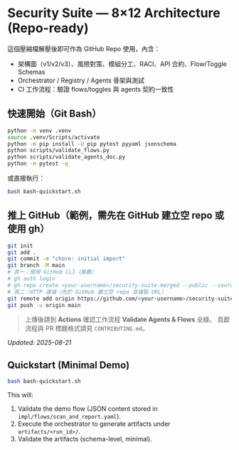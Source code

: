 # Security Suite — 8×12 Architecture (Repo-ready)

這個壓縮檔解壓後即可作為 GitHub Repo 使用，內含：
- 架構圖（v1/v2/v3）、風險對策、模組分工、RACI、API 合約、Flow/Toggle Schemas
- Orchestrator / Registry / Agents 骨架與測試
- CI 工作流程：驗證 flows/toggles 與 agents 契約一致性

## 快速開始（Git Bash）
```bash
python -m venv .venv
source .venv/Scripts/activate
python -m pip install -U pip pytest pyyaml jsonschema
python scripts/validate_flows.py
python scripts/validate_agents_doc.py
python -m pytest -q
```

或直接執行：
```bash
bash bash-quickstart.sh
```

## 推上 GitHub（範例，需先在 GitHub 建立空 repo 或使用 gh）
```bash
git init
git add .
git commit -m "chore: initial import"
git branch -M main
# 其一：使用 GitHub CLI（推薦）
# gh auth login
# gh repo create <your-username>/security-suite-merged --public --source . --remote origin --push
# 其二：HTTP 遠端（先於 GitHub 建立空 repo 並複製 URL）
git remote add origin https://github.com/<your-username>/security-suite-merged.git
git push -u origin main
```

> 上傳後請到 **Actions** 確認工作流程 **Validate Agents & Flows** 全綠。
> 貢獻流程與 PR 標題格式請見 `CONTRIBUTING.md`。

_Updated: 2025-08-21_


## Quickstart (Minimal Demo)

```bash
bash bash-quickstart.sh
```

This will:
1. Validate the demo flow (JSON content stored in `impl/flows/scan_and_report.yaml`).
2. Execute the orchestrator to generate artifacts under `artifacts/<run_id>/`.
3. Validate the artifacts (schema-level, minimal).
```
